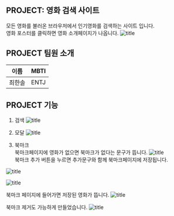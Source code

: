 ## PROJECT: 영화 검색 사이트
모든 영화를 불러온 브라우저에서 인기영화를 검색하는 사이트 입니다. <br>
영화 포스터를 클릭하면 영화 소개페이지가 나옵니다.
![title](https://img1.daumcdn.net/thumb/R1280x0/?scode=mtistory2&fname=https%3A%2F%2Fblog.kakaocdn.net%2Fdn%2FcfVSfI%2FbtsKg5bKvS4%2FmcYpTJpAgoKCDSxKMaTKMK%2Fimg.png)   


## PROJECT 팀원 소개
| 이름| MBTI|
| -- | --|
|최한솔|ENTJ


## PROJECT 기능
1. 검색
![title](https://img1.daumcdn.net/thumb/R1280x0/?scode=mtistory2&fname=https%3A%2F%2Fblog.kakaocdn.net%2Fdn%2F6xdZX%2FbtsKgvB6jHH%2FkB2PiL6Vv7YgcvTHVdbpn1%2Fimg.png)   

2. 모달
![title](https://img1.daumcdn.net/thumb/R1280x0/?scode=mtistory2&fname=https%3A%2F%2Fblog.kakaocdn.net%2Fdn%2FMxYIK%2FbtsKg9kNTO4%2FePjKAFGcFj2KYkK11GP7Gk%2Fimg.png)   

3. 북마크<br>
북마크페이지에 영화가 없으면 북마크가 없다는 문구가 뜹니다.
![title](https://img1.daumcdn.net/thumb/R1280x0/?scode=mtistory2&fname=https%3A%2F%2Fblog.kakaocdn.net%2Fdn%2FG9zWd%2FbtsKh77ouHB%2Fn7NVdErbIKEacSG7GzsrPk%2Fimg.png)   
북마크 추가 버튼을 누르면 추가문구와 함께 북마크페이지에 저장됩니다.

![title](https://img1.daumcdn.net/thumb/R1280x0/?scode=mtistory2&fname=https%3A%2F%2Fblog.kakaocdn.net%2Fdn%2FcpdF33%2FbtsKhKxT6Cr%2F96KeN4bNbZkLwuEzgCdZaK%2Fimg.png)   

![title](https://img1.daumcdn.net/thumb/R1280x0/?scode=mtistory2&fname=https%3A%2F%2Fblog.kakaocdn.net%2Fdn%2FbuIsU9%2FbtsKinvsRen%2FbWEbQtTHydodJPkiD8NTkk%2Fimg.png)   

북마크 페이지에 들어가면 저장된 영화가 뜹니다.
![title](https://img1.daumcdn.net/thumb/R1280x0/?scode=mtistory2&fname=https%3A%2F%2Fblog.kakaocdn.net%2Fdn%2FnK75D%2FbtsKh1e8Hxr%2FKiCKC0GZErmU2JgnRW1WL1%2Fimg.png)   



북마크 제거도 가능하게 만들었습니다.
![title](https://img1.daumcdn.net/thumb/R1280x0/?scode=mtistory2&fname=https%3A%2F%2Fblog.kakaocdn.net%2Fdn%2FbuIsU9%2FbtsKinvsRen%2FbWEbQtTHydodJPkiD8NTkk%2Fimg.png)   

